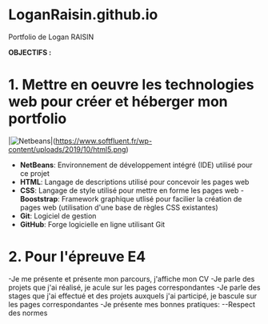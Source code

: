 # LoganRaisin.github.io
 Portfolio de Logan RAISIN
 
 **OBJECTIFS :**
 
 # 1. Mettre en oeuvre les technologies web pour créer et héberger mon portfolio
|![Netbeans](https://upload.wikimedia.org/wikipedia/commons/thumb/9/98/Apache_NetBeans_Logo.svg/100px-Apache_NetBeans_Logo.svg.png)|(https://www.softfluent.fr/wp-content/uploads/2019/10/html5.png)
- **NetBeans**: Environnement de développement intégré (IDE) utilisé pour ce projet
- **HTML**: Langage de descriptions utilisé pour concevoir les pages web
- **CSS**: Langage de style utilisé pour mettre en forme les pages web
-**Booststrap**: Framework graphique utlisé pour facilier la création de pages web (utilisation d'une base de règles CSS existantes)
- **Git**: Logiciel de gestion
- **GitHub**: Forge logicielle en ligne utilisant Git

# 2. Pour l'épreuve **E4**

-Je me présente et présente mon parcours, j'affiche mon CV
-Je parle des projets que j'ai réalisé, je acule sur les pages correspondantes
-Je parle des stages que j'ai effectué et des projets auxquels j'ai participé, je bascule sur les pages correspondantes
-Je présente mes bonnes pratiques:
--Respect des normes
